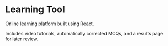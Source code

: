 # Learning Tool
Online learning platform built using React. 

Includes video tutorials, automatically corrected MCQs, and a results page for later review.
